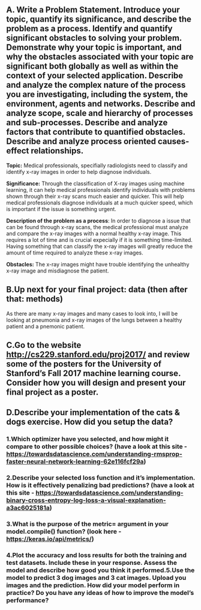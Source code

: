 ## **A. Write a Problem Statement.  Introduce your topic, quantify its significance, and describe the problem as a process.  Identify and quantify significant obstacles to solving your problem.  Demonstrate why your topic is important, and why the obstacles associated with your topic are significant both globally as well as within the context of your selected application. Describe and analyze the complex nature of the process you are investigating, including the system, the environment, agents and networks. Describe and analyze scope, scale and hierarchy of processes and sub-processes. Describe and analyze factors that contribute to quantified obstacles.  Describe and analyze process oriented causes-effect relationships.**

**Topic:**
Medical professionals, specifially radiologists need to classify and identify x-ray images in order to help diagnose individuals. 

**Significance:**
Through the classification of X-ray images using machine learning, it can help medical professionals identify individuals with problems shown through their x-ray scans much easier and quicker. This will help medical professionals diagnose individuals at a much quicker speed, which is important if the issue is something urgent.

**Description of the problem as a process**:
In order to diagnose a issue that can be found through x-ray scans, the medical professional must analyze and compare the x-ray images with a normal healthy x-ray image. This requires a lot of time and is crucial expecially if it is something time-limited. Having something that can classify the x-ray images will greatly reduce the amount of time required to analyze these x-ray images.

**Obstacles:**
The x-ray images might have trouble identifying the unhealthy x-ray image and misdiagnose the patient.


## **B.Up next for your final project: data (then after that: methods)**
As there are many x-ray images and many cases to look into, I will be looking at pneumonia and x-ray images of the lungs between a healthy patient and a pnemonic patient.

## **C.Go to the website http://cs229.stanford.edu/proj2017/ and review some of the posters for the University of Stanford’s Fall 2017 machine learning course.  Consider how you will design and present your final project as a poster.**

## **D.Describe your implementation of the cats & dogs exercise.  How did you setup the data?**  

### **1.Which optimizer have you selected, and how might it compare to other possible choices?  (have a look at this site - https://towardsdatascience.com/understanding-rmsprop-faster-neural-network-learning-62e116fcf29a)**

### **2.Describe your selected loss function and it’s implementation.  How is it effectively penalizing bad predictions? (have a look at this site - https://towardsdatascience.com/understanding-binary-cross-entropy-log-loss-a-visual-explanation-a3ac6025181a)**

### **3.What is the purpose of the metric= argument in your model.compile() function? (look here - https://keras.io/api/metrics/)**

### **4.Plot the accuracy and loss results for both the training and test datasets.  Include these in your response.  Assess the model and describe how good you think it performed.5.Use the model to predict 3 dog images and 3 cat images.  Upload you images and the prediction.  How did your model perform in practice?  Do you have any ideas of how to improve the model’s performance?**
